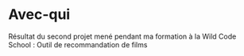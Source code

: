 # Avec-qui
Résultat du second projet mené pendant ma formation à la Wild Code School : Outil de recommandation de films
